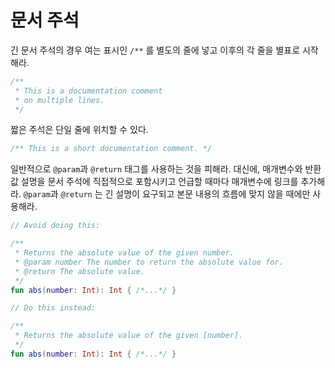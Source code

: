 # 문서 주석

긴 문서 주석의 경우 여는 표시인 `/**` 를 별도의 줄에 넣고 이후의 각  줄을 별표로 시작해라.

```kotlin
/**
 * This is a documentation comment
 * on multiple lines.
 */
```

짧은 주석은 단일 줄에 위치할 수 있다. 

```kotlin
/** This is a short documentation comment. */
```

일반적으로 `@param`과 `@return` 태그를 사용하는 것을 피해라. 대신에, 매개변수와 반환 값 설명을 문서 주석에 직접적으로 포함시키고 언급할 때마다 매개변수에 링크를 추가해라. `@param`과 `@return` 는 긴 설명이 요구되고 본문 내용의 흐름에 맞지 않을 때에만 사용해라. 

```kotlin
// Avoid doing this:

/**
 * Returns the absolute value of the given number.
 * @param number The number to return the absolute value for.
 * @return The absolute value.
 */
fun abs(number: Int): Int { /*...*/ }

// Do this instead:

/**
 * Returns the absolute value of the given [number].
 */
fun abs(number: Int): Int { /*...*/ }
```
